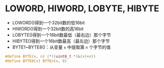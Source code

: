 # LOWORD, HIWORD, LOBYTE, HIBYTE

* LOWORD()得到一个32bit数的低16bit  
* HIWORD()得到一个32bit数的高16bit
* LOBYTE()得到一个16bit数最低（最右边）那个字节
* HIBYTE()得到一个16bit数最高（最左边）那个字节
* BYTE1~BYTE8()：从变量 `x` 中提取第 `n` 个字节的值

```c
#define BYTE(x, n) (*((uint8_t *)&(x)+n))
#define BYTE0(x) BYTEn(x, 0)
```